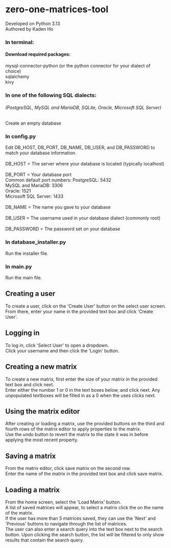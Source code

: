 # zero-one-matrices-tool
Developed on Python 3.13 \
Authored by Kaden Ho
### In terminal:
#### Download required packages:
mysql-connector-python (or the python connector for your dialect of choice)\
sqlalchemy \
kivy
### In one of the following SQL dialects:
###### (PostgreSQL, MySQL and MariaDB, SQLite, Oracle, Microsoft SQL Server)
Create an empty database
### In config.py
Edit DB_HOST, DB_PORT, DB_NAME, DB_USER, and DB_PASSWORD to match your database information. \
\
DB_HOST = The server where your database is located (typically localhost) \
\
DB_PORT = Your database port\
Common default port numbers:
PostgreSQL: 5432 \
MySQL and MariaDB: 3306 \
Oracle: 1521 \
Microsoft SQL Server: 1433 \
\
DB_NAME = The name you gave to your database\
\
DB_USER = The username used in your database dialect (commonly root)\
\
DB_PASSWORD = The password set on your database
### In database_installer.py
Run the installer file.
### In main.py
Run the main file.

## Creating a user
To create a user, click on the 'Create User' button on the select user screen. \
From there, enter your name in the provided text box and click 'Create User'.

## Logging in
To log in, click 'Select User' to open a dropdown. \
Click your username and then click the 'Login' button.

## Creating a new matrix
To create a new matrix, first enter the size of your matrix in the provided text box and click next. \
Enter either the number 1 or 0 in the text boxes below, and click next. Any unpopulated textboxes will be filled in as a 0 when the uses clicks next.

## Using the matrix editor
After creating or loading a matrix, use the provided buttons on the third and fourth rows of the matrix editor to apply properties to the matrix. \
Use the undo button to revert the matrix to the state it was in before applying the most recent property.

## Saving a matrix
From the matrix editor, click save matrix on the second row. \
Enter the name of the matrix in the provided text box and click save matrix.

## Loading a matrix
From the home screen, select the 'Load Matrix' button. \
A list of saved matrices will appear, to select a matrix click the on the name of the matrix. \
If the user has more than 5 matrices saved, they can use the 'Next' and 'Previous' buttons to navigate through the list of matrices. \
The user can also enter a search query into the text box next to the search button. Upon clicking the search button, the list will be filtered to only show results that contain the search query.